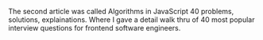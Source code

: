 The second article was called Algorithms in JavaScript 40 problems, solutions, explainations.
Where I gave a detail walk thru of 40 most popular interview questions for frontend software engineers.
